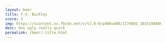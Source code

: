 ```yaml
---
layout: beer
title: F.X. Buckley
score: 3
img: https://scontent.xx.fbcdn.net/v/t1.0-0/p480x480/1174601_10151888668333745_2024277149_n.jpg?oh=562c913a6e7f4184fec2ee79f9537668&oe=58CFB44D
desc: Ges ugly really quick
permalink: /beer/:title.html
---
```

